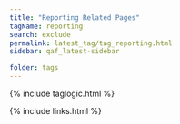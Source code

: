 ```yaml
---
title: "Reporting Related Pages"
tagName: reporting
search: exclude
permalink: latest_tag/tag_reporting.html
sidebar: qaf_latest-sidebar

folder: tags
---
```

{% include taglogic.html %}

{% include links.html %}
